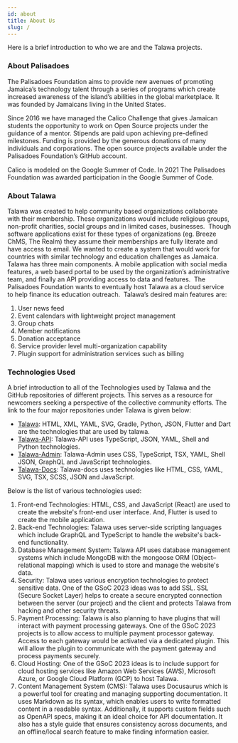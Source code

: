```yaml
---
id: about
title: About Us
slug: /
---
```


Here is a brief introduction to who we are and the Talawa projects.
### About Palisadoes

The Palisadoes Foundation aims to provide new avenues of promoting Jamaica’s technology talent through a series of programs which create increased awareness of the island’s abilities in the global marketplace. It was founded by Jamaicans living in the United States.
​

Since 2016 we have managed the Calico Challenge that gives Jamaican students the opportunity to work on Open Source projects under the guidance of a mentor. Stipends are paid upon achieving pre-defined milestones. Funding is provided by the generous donations of many individuals and corporations. The open source projects available under the Palisadoes Foundation’s GitHub account.
​

Calico is modeled on the Google Summer of Code. In 2021 The Palisadoes Foundation was awarded participation in the Google Summer of Code.

### About Talawa

Talawa was created to help community based organizations collaborate with their membership. These organizations would include religious groups, non-profit charities, social groups and in limited cases, businesses.
​
Though software applications exist for these types of organizations (eg. Breeze ChMS, The Realm) they assume their memberships are fully literate and have access to email. We wanted to create a system that would work for countries with similar technology and education challenges as Jamaica.
​
Talawa has three main components. A mobile application with social media features, a web based portal to be used by the organization’s administrative team, and finally an API providing access to data and features.
​​
The Palisadoes Foundation wants to eventually host Talawa as a cloud service to help finance its education outreach.
​
Talawa’s desired main features are:
​
1. User news feed
1. Event calendars with lightweight project management
1. Group chats
1. Member notifications
1. Donation acceptance
1. Service provider level multi-organization capability
1. Plugin support for administration services such as billing

### Technologies Used

A brief introduction to all of the Technologies used by Talawa and the GitHub repositories of different projects. This serves as a resource for newcomers seeking a perspective of the collective community efforts. The link to the four major repositories under Talawa is given below:

* [Talawa](https://github.com/PalisadoesFoundation/talawa): HTML, XML, YAML, SVG, Gradle, Python, JSON, Flutter and Dart are the technologies that are used by talawa.
* [Talawa-API](https://github.com/PalisadoesFoundation/talawa-api): Talawa-API uses TypeScript, JSON, YAML, Shell and Python technologies.
* [Talawa-Admin](https://github.com/PalisadoesFoundation/talawa-admin): Talawa-Admin uses CSS, TypeScript, TSX, YAML, Shell JSON, GraphQL and JavaScript technologies.
* [Talawa-Docs](https://github.com/PalisadoesFoundation/talawa-docs): Talawa-docs uses technologies like HTML, CSS, YAML, SVG, TSX, SCSS, JSON and JavaScript.

Below is the list of various technologies used:

1. Front-end Technologies: HTML, CSS, and JavaScript (React) are used to create the website's front-end user interface. And, Flutter is used to create the mobile application.
2. Back-end Technologies: Talawa uses server-side scripting languages which include GraphQL and TypeScript to handle the website's back-end functionality.
3. Database Management System: Talawa API uses database management systems which include MongoDB with the mongoose ORM (Object–relational mapping) which is used to store and manage the website's data.
4. Security: Talawa uses various encryption technologies to protect sensitive data. One of the GSoC 2023 ideas was to add SSL. SSL (Secure Socket Layer) helps to create a secure encrypted connection between the server (our project) and the client and protects Talawa from hacking and other security threats. 
5. Payment Processing: Talawa is also planning to have plugins that will interact with payment processing gateways. One of the GSoC 2023 projects is to allow access to multiple payment processor gateway. Access to each gateway would be activated via a dedicated plugin. This will allow the plugin to communicate with the payment gateway and process payments securely.
6. Cloud Hosting: One of the GSoC 2023 ideas is to include support for cloud hosting services like Amazon Web Services (AWS), Microsoft Azure, or Google Cloud Platform (GCP) to host Talawa.
7. Content Management System (CMS): Talawa uses Docusaurus which is a powerful tool for creating and managing supporting documentation. It uses Markdown as its syntax, which enables users to write formatted content in a readable syntax. Additionally, it supports custom fields such as OpenAPI specs, making it an ideal choice for API documentation. It also has a style guide that ensures consistency across documents, and an offline/local search feature to make finding information easier.

